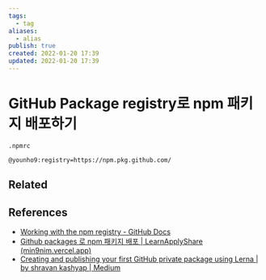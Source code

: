 ```yaml
---
tags:
  - tag
aliases:
  - alias
publish: true
created: 2022-01-20 17:39
updated: 2022-01-20 17:39
---
```


# GitHub Package registry로 npm 패키지 배포하기

`.npmrc`

```
@younho9:registry=https://npm.pkg.github.com/
```

## Related

## References

- [Working with the npm registry - GitHub Docs](https://docs.github.com/en/packages/working-with-a-github-packages-registry/working-with-the-npm-registry)
- [Github packages 로 npm 패키지 배포 | LearnApplyShare (min9nim.vercel.app)](https://min9nim.vercel.app/2021-05-17-github-packages/)
- [Creating and publishing your first GitHub private package using Lerna | by shravan kashyap | Medium](https://shravankashyap.medium.com/creating-and-publishing-your-first-github-private-package-using-lerna-7fd98d62cfe9#:~:text=To%20publish%20the%20packages%20to,the%20version%20for%20this%20release.&text=Once%20you%20receive%20Lerna%20Successfully,your%20packages%20on%20github%20repository.)
